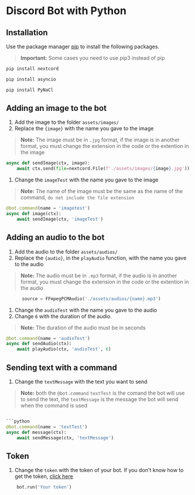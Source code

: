 # Discord Bot with Python

## Installation

Use the package manager [pip](https://pip.pypa.io/en/stable/) to install the following packages.

> **Important:** Some cases you need to use pip3 instead of pip

```bash
pip install nextcord
```

```bash
pip install asyncio
```

```bash
pip install PyNaCl
```

## Adding an image to the bot

1. Add the image to the folder `assets/images/`
2. Replace the `{image}` with the name you gave to the image

> **Note:** The image must be in `.jpg` format, if the image is in another format, you must change the extension in the code or the extention in the image

```python
async def sendImage(ctx, image):
    await ctx.send(file=nextcord.File(f'./assets/images/{image}.jpg'))
```

1. Change the `imageTest` with the name you gave to the image

> **Note:** The name of the image must be the same as the name of the command, `do not include the file extension`

```python
@bot.command(name = 'imagetest')
async def image(ctx):
    await sendImage(ctx, 'imageTest')
```

## Adding an audio to the bot

1. Add the audio to the folder `assets/audios/`
2. Replace the `{audio}`, in the `playAudio` function, with the name you gave to the audio

> **Note:** The audio must be in `.mp3` format, if the audio is in another format, you must change the extension in the code or the extention in the audio

```python
      source = FFmpegPCMAudio('./assets/audios/{name}.mp3')
```

1. Change the `audioTest` with the name you gave to the audio
2. Change `6` with the duration of the audio.

> **Note:** The duration of the audio must be in seconds

```python
@bot.command(name = 'audioTest')
async def sendAudio(ctx):
    await playAudio(ctx, 'audioTest', 6)
```

## Sending text with a command

1. Change the `textMessage` with the text you want to send

> **Note:** both the `@bot.command` `textTest` is the comand the bot will use to send the text, the `textMessage` is the message the bot will send when the command is used

```python

```python
@bot.command(name = 'textTest')
async def message(ctx):
    await sendMessage(ctx, 'textMessage')
```

## Token

1. Change the `token` with the token of your bot. If you don't know how to get the token, [click here](https://docs.discordbotstudio.org/setting-up-dbs/finding-your-bot-token)

```python
    bot.run('Your token')
```